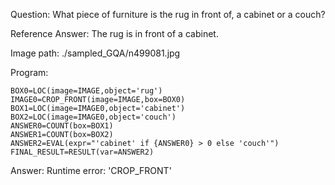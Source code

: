Question: What piece of furniture is the rug in front of, a cabinet or a couch?

Reference Answer: The rug is in front of a cabinet.

Image path: ./sampled_GQA/n499081.jpg

Program:

```
BOX0=LOC(image=IMAGE,object='rug')
IMAGE0=CROP_FRONT(image=IMAGE,box=BOX0)
BOX1=LOC(image=IMAGE0,object='cabinet')
BOX2=LOC(image=IMAGE0,object='couch')
ANSWER0=COUNT(box=BOX1)
ANSWER1=COUNT(box=BOX2)
ANSWER2=EVAL(expr="'cabinet' if {ANSWER0} > 0 else 'couch'")
FINAL_RESULT=RESULT(var=ANSWER2)
```
Answer: Runtime error: 'CROP_FRONT'

